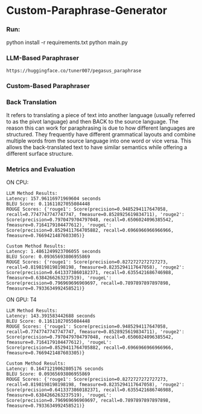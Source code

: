 # Custom-Paraphrase-Generator

### Run: 
python install -r requirements.txt
python main.py


### LLM-Based Paraphraser
``` https://huggingface.co/tuner007/pegasus_paraphrase ```

### Custom-Based Paraphraser
### Back Translation
It refers to translating a piece of text into another language (usually referred to as the pivot language) and then BACK to the source language. The reason this can work for paraphrasing is due to how different languages are structured. They frequently have different grammatical layouts and combine multiple words from the source language into one word or vice versa. This allows the back-translated text to have similar semantics while offering a different surface structure.



### Metrics and Evaluation

ON CPU:
```
LLM Method Results:
Latency: 157.96116971969604 seconds
BLEU Score: 0.11611027055084448
ROUGE Scores: {'rouge1': Score(precision=0.9485294117647058, recall=0.7747747747747747, fmeasure=0.8528925619834711), 'rouge2': Score(precision=0.7970479704797048, recall=0.6506024096385542, fmeasure=0.7164179104477612), 'rougeL': Score(precision=0.8529411764705882, recall=0.6966966966966966, fmeasure=0.7669421487603305)}

Custom Method Results:
Latency: 1.4861249923706055 seconds
BLEU Score: 0.09365693806955869
ROUGE Scores: {'rouge1': Score(precision=0.8272727272727273, recall=0.8198198198198198, fmeasure=0.8235294117647058), 'rouge2': Score(precision=0.6413373860182371, recall=0.6355421686746988, fmeasure=0.6384266263237519), 'rougeL': Score(precision=0.796969696969697, recall=0.7897897897897898, fmeasure=0.7933634992458521)}
```

ON GPU: T4
```
LLM Method Results:
Latency: 143.391583442688 seconds
BLEU Score: 0.11611027055084448
ROUGE Scores: {'rouge1': Score(precision=0.9485294117647058, recall=0.7747747747747747, fmeasure=0.8528925619834711), 'rouge2': Score(precision=0.7970479704797048, recall=0.6506024096385542, fmeasure=0.7164179104477612), 'rougeL': Score(precision=0.8529411764705882, recall=0.6966966966966966, fmeasure=0.7669421487603305)}

Custom Method Results:
Latency: 0.16471219062805176 seconds
BLEU Score: 0.09365693806955869
ROUGE Scores: {'rouge1': Score(precision=0.8272727272727273, recall=0.8198198198198198, fmeasure=0.8235294117647058), 'rouge2': Score(precision=0.6413373860182371, recall=0.6355421686746988, fmeasure=0.6384266263237519), 'rougeL': Score(precision=0.796969696969697, recall=0.7897897897897898, fmeasure=0.7933634992458521)}
```

